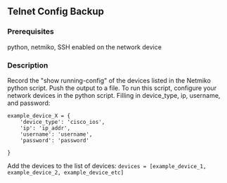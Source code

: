 ## Telnet Config Backup
### Prerequisites
python, netmiko, SSH enabled on the network device
### Description
Record the "show running-config" of the devices listed in the Netmiko python script.  Push the output to a file. To run this script, configure your network devices in the python script.  Filling in device_type, ip, username, and password:

```
example_device_X = {
    'device_type': 'cisco_ios',
    'ip': 'ip_addr',
    'username': 'username',
    'password': 'password'

}
```

Add the devices to the list of devices:
```devices = [example_device_1, example_device_2, example_device_etc]```
 
